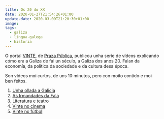 ```yaml
---
title: Os 20 do XX
date: 2020-01-27T21:54:26+01:00
update-date: 2020-03-09T21:20:30+01:00
image:
tags:
  - galiza
  - lingua-galega
  - historia
---
```


O portal [VINTE](https://vinte.praza.gal/), de [Praza Pública](https://praza.gal/), publicou unha serie de vídeos explicando cómo era a Galiza de fai un século, a Galiza dos anos 20. Falan da economía, da política da sociedade e da cultura desa época.

Son vídeos moi curtos, de uns 10 minutos, pero con moito contido e moi ben feitos.

1. [Unha ollada a Galicia](https://vinte.praza.gal/video/os-20-do-xx-capitulo-1-unha-ollada-a-galicia)
2. [As Irmandades da Fala](https://vinte.praza.gal/video/os-20-do-xx-capitulo-2-as-irmandades-da-fala)
2. [Literatura e teatro](https://vinte.praza.gal/video/os-20-do-xx-capitulo-3-literatura-e-teatro)
2. [Vinte no cinema](https://vinte.praza.gal/video/os-20-do-xx-capitulo-4-vinte-no-cinema)
2. [Vinte no fútbol](https://vinte.praza.gal/video/os-20-do-xx-capitulo-5-vinte-no-futbol)
